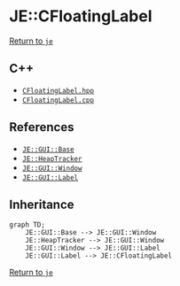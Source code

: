 # JE::CFloatingLabel

[Return to `je`](/docs/je.md)

## C++

- [`CFloatingLabel.hpp`](/src/je/CFloatingLabel.hpp)
- [`CFloatingLabel.cpp`](/src/je/CFloatingLabel.cpp)

## References

- [`JE::GUI::Base`](/docs/je/GUI/Base.md)
- [`JE::HeapTracker`](/docs/je/HeapTracker.md)
- [`JE::GUI::Window`](/docs/je/GUI/Window.md)
- [`JE::GUI::Label`](/docs/je/GUI/Label.md)

## Inheritance

```mermaid
graph TD;
    JE::GUI::Base --> JE::GUI::Window
    JE::HeapTracker --> JE::GUI::Window
    JE::GUI::Window --> JE::GUI::Label
    JE::GUI::Label --> JE::CFloatingLabel
```

[Return to `je`](/docs/je.md)
